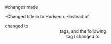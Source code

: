 #changes made

-Changed title in <head> to Horiseon.
-Instead of <div class="header"> changed to <header> tags, and the following <div> tag I changed to <nav>
